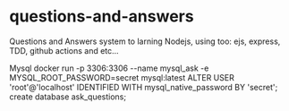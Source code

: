 # questions-and-answers
Questions and Answers system to larning Nodejs, using too: ejs, express, TDD, github actions and etc...


Mysql
docker run -p 3306:3306 --name mysql_ask -e MYSQL_ROOT_PASSWORD=secret  mysql:latest
ALTER USER 'root'@'localhost' IDENTIFIED WITH mysql_native_password BY 'secret'; 
create database ask_questions;